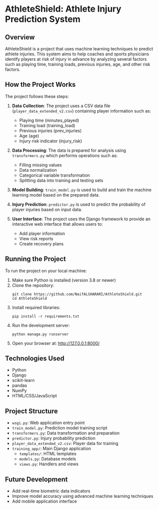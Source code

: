 # AthleteShield: Athlete Injury Prediction System

## Overview
AthleteShield is a project that uses machine learning techniques to predict athlete injuries. This system aims to help coaches and sports physicians identify players at risk of injury in advance by analyzing several factors such as playing time, training loads, previous injuries, age, and other risk factors.

## How the Project Works
The project follows these steps:

1. **Data Collection**: The project uses a CSV data file (`player_data_extended_v2.csv`) containing player information such as:
   - Playing time (minutes_played)
   - Training load (training_load)
   - Previous injuries (prev_injuries)
   - Age (age)
   - Injury risk indicator (injury_risk)

2. **Data Processing**: The data is prepared for analysis using `transformers.py` which performs operations such as:
   - Filling missing values
   - Data normalization
   - Categorical variable transformation
   - Splitting data into training and testing sets

3. **Model Building**: `train_model.py` is used to build and train the machine learning model based on the prepared data.

4. **Injury Prediction**: `predictor.py` is used to predict the probability of player injuries based on input data.

5. **User Interface**: The project uses the Django framework to provide an interactive web interface that allows users to:
   - Add player information
   - View risk reports
   - Create recovery plans

## Running the Project
To run the project on your local machine:

1. Make sure Python is installed (version 3.8 or newer)
2. Clone the repository:
   ```
   git clone https://github.com/NaifALSHARARI/AthleteShield.git
   cd AthleteShield
   ```
3. Install required libraries:
   ```
   pip install -r requirements.txt
   ```
4. Run the development server:
   ```
   python manage.py runserver
   ```
5. Open your browser at: http://127.0.0.1:8000/

## Technologies Used
- Python
- Django
- scikit-learn
- pandas
- NumPy
- HTML/CSS/JavaScript

## Project Structure
- `wsgi.py`: Web application entry point
- `train_model.py`: Prediction model training script
- `transformers.py`: Data transformation and preparation
- `predictor.py`: Injury probability prediction
- `player_data_extended_v2.csv`: Player data for training
- `training_app/`: Main Django application
  - `templates/`: HTML templates
  - `models.py`: Database models
  - `views.py`: Handlers and views

## Future Development
- Add real-time biometric data indicators
- Improve model accuracy using advanced machine learning techniques
- Add mobile application interface
